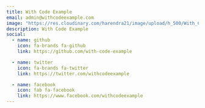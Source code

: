```yaml
---
title: With Code Example
email: admin@withcodeexample.com
image: "https://res.cloudinary.com/harendra21/image/upload/h_500/With_Code_Example_pemcaz.png"
description: With Code Example
social:
  - name: github
    icon: fa-brands fa-github
    link: https://github.com/with-code-example

  - name: twitter
    icon: fa-brands fa-twitter
    link: https://twitter.com/withcodeexample

  - name: facebook
    icon: fab fa-facebook
    link: https://www.facebook.com/withcodeexample
---
```


